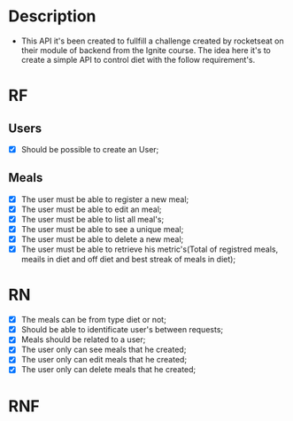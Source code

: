 # Description

- This API it's been created to fullfill a challenge created by rocketseat on their module of backend from the Ignite course. The idea here it's to create a simple API to control diet with the follow requirement's.

# RF

## Users
- [X] Should be possible to create an User;


## Meals
- [X] The user must be able to register a new meal;
- [X] The user must be able to edit an meal;
- [X] The user must be able to list all  meal's;
- [X] The user must be able to see a unique meal;
- [X] The user must be able to delete a new meal;
- [X] The user must be able to retrieve his metric's(Total of registred meals, meails in diet and off diet and best streak of meals in diet);

# RN 
- [X] The meals can be from type diet or not;
- [X] Should be able to identificate user's between requests;
- [X] Meals should be related to a user;
- [X] The user only can see meals that he created;
- [X] The user only can edit meals that he created;
- [X] The user only can delete meals that he created;

# RNF
